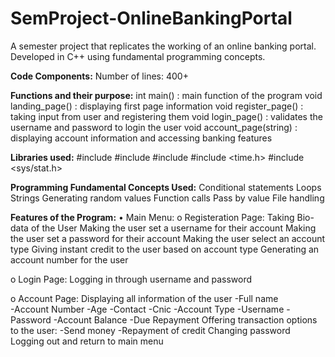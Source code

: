 # SemProject-OnlineBankingPortal
A semester project that replicates the working of an online banking portal. Developed in C++ using fundamental programming concepts.

**Code Components:**
Number of lines: 400+

**Functions and their purpose:**
int main() : main function of the program
void landing_page() : displaying first page information
void register_page() : taking input from user and registering them
void login_page() : validates the username and password to login the user
void account_page(string) : displaying account information and accessing banking features

**Libraries used:**
#include <iostream>
#include <string>
#include <fstream>
#include <time.h>
#include <sys/stat.h>

**Programming Fundamental Concepts Used:**
Conditional statements
Loops
Strings
Generating random values
Function calls
Pass by value
File handling

**Features of the Program:**
•	Main Menu:
  o	Registeration Page:
    Taking Bio-data of the User
    Making the user set a username for their account
    Making the user set a password for their account
    Making the user select an account type
    Giving instant credit to the user based on account type
    Generating an account number for the user

  o	Login Page:
    Logging in through username and password

  o	Account Page:
    Displaying all information of the user
      -Full name			
      -Account Number
      -Age
      -Contact
      -Cnic
      -Account Type
      -Username
      -Password
      -Account Balance
      -Due Repayment
    Offering transaction options to the user:
      -Send money
      -Repayment of credit
    Changing password
    Logging out and return to main menu

